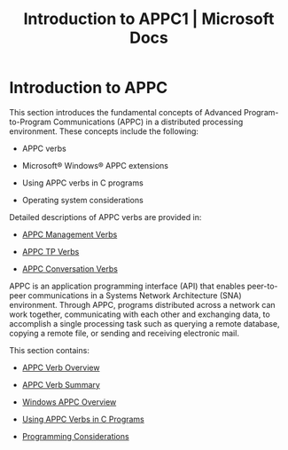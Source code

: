 ﻿---
title: "Introduction to APPC1 | Microsoft Docs"
ms.custom: ""
ms.date: "11/30/2017"
ms.prod: "host-integration-server"
ms.reviewer: ""
ms.suite: ""
ms.tgt_pltfrm: ""
ms.topic: "article"
ms.assetid: 9da4e8c2-47d6-4a7a-bb73-949d491d1cac
caps.latest.revision: 4
---
# Introduction to APPC
This section introduces the fundamental concepts of Advanced Program-to-Program Communications (APPC) in a distributed processing environment. These concepts include the following:  
  
-   APPC verbs  
  
-   Microsoft® Windows® APPC extensions  
  
-   Using APPC verbs in C programs  
  
-   Operating system considerations  
  
 Detailed descriptions of APPC verbs are provided in:  
  
-   [APPC Management Verbs](../core/appc-management-verbs2.md)  
  
-   [APPC TP Verbs](../core/appc-tp-verbs1.md)  
  
-   [APPC Conversation Verbs](../core/appc-conversation-verbs2.md)  
  
 APPC is an application programming interface (API) that enables peer-to-peer communications in a Systems Network Architecture (SNA) environment. Through APPC, programs distributed across a network can work together, communicating with each other and exchanging data, to accomplish a single processing task such as querying a remote database, copying a remote file, or sending and receiving electronic mail.  
  
 This section contains:  
  
-   [APPC Verb Overview](../core/appc-verb-overview1.md)  
  
-   [APPC Verb Summary](../core/appc-verb-summary2.md)  
  
-   [Windows APPC Overview](../core/windows-appc-overview1.md)  
  
-   [Using APPC Verbs in C Programs](../core/appc-verbs-in-c-programs2.md)  
  
-   [Programming Considerations](../core/programming-considerations1.md)